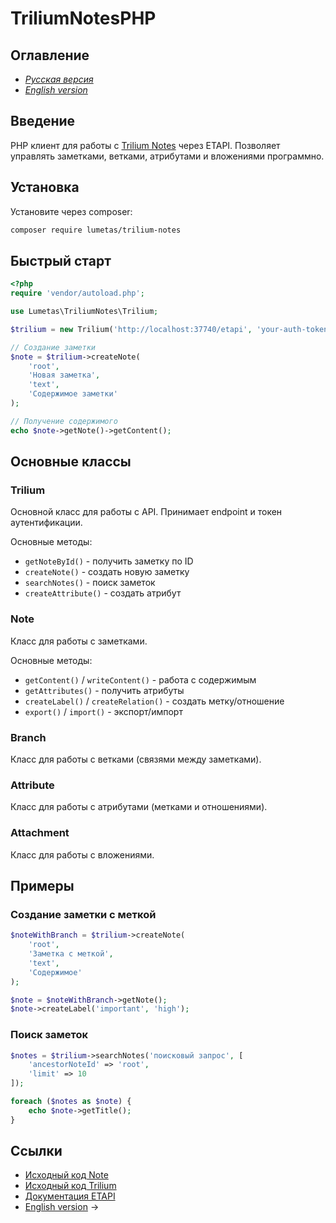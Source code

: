 # TriliumNotesPHP

## Оглавление

-   [*Русская версия*](README-rus.md)
-   [*English version*](README.md)

## Введение

PHP клиент для работы с [Trilium
Notes](https://github.com/zadam/trilium) через ETAPI. Позволяет
управлять заметками, ветками, атрибутами и вложениями программно.

## Установка

Установите через composer:

``` {.bash org-language="sh"}
composer require lumetas/trilium-notes
```

## Быстрый старт

``` php
<?php
require 'vendor/autoload.php';

use Lumetas\TriliumNotes\Trilium;

$trilium = new Trilium('http://localhost:37740/etapi', 'your-auth-token');

// Создание заметки
$note = $trilium->createNote(
    'root', 
    'Новая заметка',
    'text',
    'Содержимое заметки'
);

// Получение содержимого
echo $note->getNote()->getContent();
```

## Основные классы

### Trilium

Основной класс для работы с API. Принимает endpoint и токен
аутентификации.

Основные методы:

-   `getNoteById()` - получить заметку по ID
-   `createNote()` - создать новую заметку
-   `searchNotes()` - поиск заметок
-   `createAttribute()` - создать атрибут

### Note

Класс для работы с заметками.

Основные методы:

-   `getContent()` / `writeContent()` - работа с содержимым
-   `getAttributes()` - получить атрибуты
-   `createLabel()` / `createRelation()` - создать метку/отношение
-   `export()` / `import()` - экспорт/импорт

### Branch

Класс для работы с ветками (связями между заметками).

### Attribute

Класс для работы с атрибутами (метками и отношениями).

### Attachment

Класс для работы с вложениями.

## Примеры

### Создание заметки с меткой

``` php
$noteWithBranch = $trilium->createNote(
    'root',
    'Заметка с меткой',
    'text',
    'Содержимое'
);

$note = $noteWithBranch->getNote();
$note->createLabel('important', 'high');
```

### Поиск заметок

``` php
$notes = $trilium->searchNotes('поисковый запрос', [
    'ancestorNoteId' => 'root',
    'limit' => 10
]);

foreach ($notes as $note) {
    echo $note->getTitle();
}
```

## Ссылки

-   [Исходный код Note](Note.php)
-   [Исходный код Trilium](Trilium.php)
-   [Документация ETAPI](https://github.com/zadam/trilium/wiki/ETAPI)
-   [English version](#english-version) →
